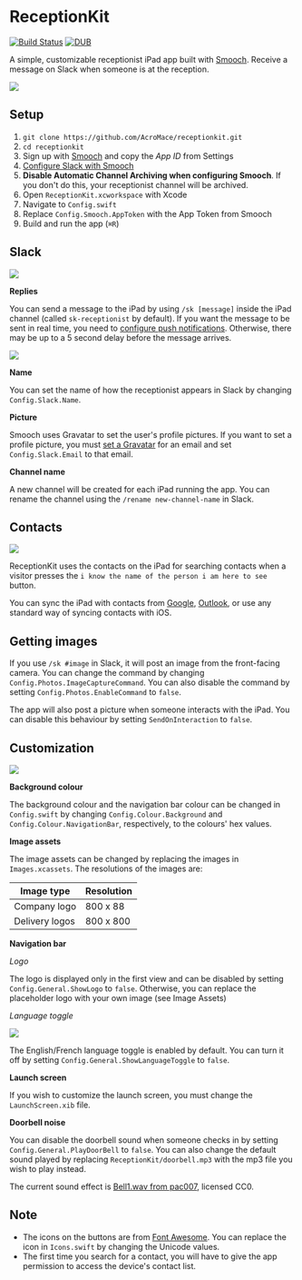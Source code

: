 # ReceptionKit

[![Build Status](https://travis-ci.org/AcroMace/receptionkit.svg?branch=master)](https://travis-ci.org/AcroMace/receptionkit) [![DUB](https://img.shields.io/dub/l/vibe-d.svg?maxAge=2592000)](https://github.com/AcroMace/receptionkit/blob/master/LICENSE)

A simple, customizable receptionist iPad app built with [Smooch](http://smooch.io). Receive a message on Slack when someone is at the reception.

![](https://github.com/AcroMace/receptionkit/raw/master/Screenshots/home.png)


## Setup

1. `git clone https://github.com/AcroMace/receptionkit.git`
2. `cd receptionkit`
3. Sign up with [Smooch](http://smooch.io) and copy the *App ID* from Settings
4. [Configure Slack with Smooch](http://docs.smooch.io/#slack)
5. **Disable Automatic Channel Archiving when configuring Smooch**. If you don't do this, your receptionist channel will be archived.
6. Open `ReceptionKit.xcworkspace` with Xcode
7. Navigate to `Config.swift`
8. Replace `Config.Smooch.AppToken` with the App Token from Smooch
9. Build and run the app (`⌘R`)


## Slack

![](https://github.com/AcroMace/receptionkit/raw/master/Screenshots/slack.png)

**Replies**

You can send a message to the iPad by using `/sk [message]` inside the iPad channel (called `sk-receptionist` by default). If you want the message to be sent in real time, you need to [configure push notifications](http://docs.smooch.io/#configuring-push-notifications). Otherwise, there may be up to a 5 second delay before the message arrives.

![](https://github.com/AcroMace/receptionkit/raw/master/Screenshots/reply.png)

**Name**

You can set the name of how the receptionist appears in Slack by changing `Config.Slack.Name`.

**Picture**

Smooch uses Gravatar to set the user's profile pictures. If you want to set a profile picture, you must [set a Gravatar](http://en.gravatar.com) for an email and set `Config.Slack.Email` to that email.

**Channel name**

A new channel will be created for each iPad running the app. You can rename the channel using the `/rename new-channel-name` in Slack.


## Contacts

![](https://github.com/AcroMace/receptionkit/raw/master/Screenshots/contacts.png)

ReceptionKit uses the contacts on the iPad for searching contacts when a visitor presses the `i know the name of the person i am here to see` button.

You can sync the iPad with contacts from [Google](https://support.google.com/mail/answer/2753077?hl=en), [Outlook](https://support.office.com/en-au/article/Synchronize-Outlook-and-Apple-iPhone-or-iPod-touch-contacts-149cbfc5-4396-4ab3-8b65-22915e4043dc), or use any standard way of syncing contacts with iOS.


## Getting images

If you use `/sk #image` in Slack, it will post an image from the front-facing camera. You can change the command by changing `Config.Photos.ImageCaptureCommand`. You can also disable the command by setting `Config.Photos.EnableCommand` to `false`.

The app will also post a picture when someone interacts with the iPad. You can disable this behaviour by setting `SendOnInteraction` to `false`.


## Customization

![](https://github.com/AcroMace/receptionkit/raw/master/Screenshots/colours.png)

**Background colour**

The background colour and the navigation bar colour can be changed in `Config.swift` by changing `Config.Colour.Background` and `Config.Colour.NavigationBar`, respectively, to the colours' hex values.

**Image assets**

The image assets can be changed by replacing the images in `Images.xcassets`. The resolutions of the images are:

| Image type         | Resolution  |
| ------------------ | ----------- |
| Company logo       | 800 x 88    |
| Delivery logos     | 800 x 800   |

**Navigation bar**

*Logo*

The logo is displayed only in the first view and can be disabled by setting `Config.General.ShowLogo` to `false`. Otherwise, you can replace the placeholder logo with your own image (see Image Assets)

*Language toggle*

![](https://github.com/AcroMace/receptionkit/raw/master/Screenshots/french.png)

The English/French language toggle is enabled by default. You can turn it off by setting `Config.General.ShowLanguageToggle` to `false`.

**Launch screen**

If you wish to customize the launch screen, you must change the `LaunchScreen.xib` file.

**Doorbell noise**

You can disable the doorbell sound when someone checks in by setting `Config.General.PlayDoorBell` to `false`. You can also change the default sound played by replacing `ReceptionKit/doorbell.mp3` with the mp3 file you wish to play instead.

The current sound effect is [Bell1.wav from pac007](https://freesound.org/people/pac007/sounds/331567/), licensed CC0.


## Note

- The icons on the buttons are from [Font Awesome](http://fortawesome.github.io/Font-Awesome/). You can replace the icon in `Icons.swift` by changing the Unicode values.
- The first time you search for a contact, you will have to give the app permission to access the device's contact list.
